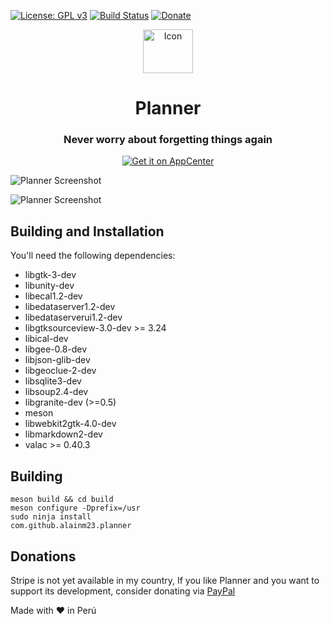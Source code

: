 [![License: GPL v3](https://img.shields.io/badge/License-GPL%20v3-blue.svg)](https://github.com/alainm23/planner/blob/master/LICENSE)
[![Build Status](https://travis-ci.com/alainm23/planner.svg?branch=master)](https://travis-ci.com/alainm23/planner)
[![Donate](https://img.shields.io/badge/PayPal-Donate-gray.svg?style=flat&logo=paypal&colorA=0071bb&logoColor=fff)](https://www.paypal.me/alainm23)

<div align="center">
  <span align="center"> <img width="80" height="70" class="center" src="https://github.com/alainm23/planner/blob/master/data/icons/128/com.github.alainm23.planner.svg" alt="Icon"></span>
  <h1 align="center">Planner</h1>
  <h3 align="center">Never worry about forgetting things again</h3>

  <a href="https://appcenter.elementary.io/com.github.alainm23.planner"><img src="https://appcenter.elementary.io/badge.svg?new" alt="Get it on AppCenter" /></a>
</div>

![Planner Screenshot](https://github.com/alainm23/planner/raw/master/data/screenshot/screenshot-01.png)

![Planner Screenshot](https://github.com/alainm23/planner/raw/master/data/screenshot/screenshot-02.png)

## Building and Installation

You'll need the following dependencies:
* libgtk-3-dev
* libunity-dev
* libecal1.2-dev
* libedataserver1.2-dev
* libedataserverui1.2-dev
* libgtksourceview-3.0-dev >= 3.24
* libical-dev
* libgee-0.8-dev
* libjson-glib-dev
* libgeoclue-2-dev
* libsqlite3-dev
* libsoup2.4-dev
* libgranite-dev (>=0.5)
* meson
* libwebkit2gtk-4.0-dev
* libmarkdown2-dev
* valac >= 0.40.3

## Building

```
meson build && cd build
meson configure -Dprefix=/usr
sudo ninja install
com.github.alainm23.planner
```

## Donations
Stripe is not yet available in my country, If you like Planner and you want to support its development, consider donating via [PayPal](https://www.paypal.me/alainm23)

Made with ❤ in Perú

